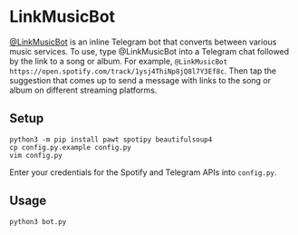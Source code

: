 # LinkMusicBot

[@LinkMusicBot](https://t.me/LinkMusicBot) is an inline Telegram
bot that converts between various music services. To use, type
@LinkMusicBot into a Telegram chat followed by the link to a song or album.
For example, `@LinkMusicBot https://open.spotify.com/track/1ysj4ThiNp8jQ8l7Y3Ef8c`.
Then tap the suggestion that comes up to send a message with links
to the song or album on different streaming platforms.

## Setup

```shell
python3 -m pip install pawt spotipy beautifulsoup4
cp config.py.example config.py
vim config.py
```

Enter your credentials for the Spotify and Telegram APIs into
`config.py`.

## Usage

```shell
python3 bot.py
```
